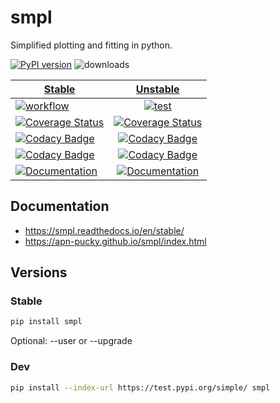 # smpl
Simplified plotting and fitting in python.

[![PyPI version][pypi image]][pypi link]    ![downloads](https://img.shields.io/pypi/dm/smpl.svg)

| [Stable][doc stable]        | [Unstable][doc test]           |
| ------------- |:-------------:|
| [![workflow][a s image]][a s link]   | [![test][a t image]][a t link]     |
| [![Coverage Status][c s i]][c s l]   | [![Coverage Status][c t i]][c t l] |
| [![Codacy Badge][cc s c i]][cc s c l] | [![Codacy Badge][cc c i]][cc c l]  |
| [![Codacy Badge][cc s q i]][cc s q l] | [![Codacy Badge][cc q i]][cc q l]  |
| [![Documentation][rtd s i]][rtd s l] | [![Documentation][rtd t i]][rtd t l]|

## Documentation

* <https://smpl.readthedocs.io/en/stable/>
* <https://apn-pucky.github.io/smpl/index.html>

## Versions

### Stable

```sh
pip install smpl
```

Optional: --user or --upgrade

### Dev

```sh
pip install --index-url https://test.pypi.org/simple/ smpl
```

[doc stable]: https://apn-pucky.github.io/smpl/index.html
[doc test]: https://apn-pucky.github.io/smpl/test/index.html

[pypi image]: https://badge.fury.io/py/smpl.svg
[pypi link]: https://pypi.org/project/smpl/

[a s image]: https://github.com/APN-Pucky/smpl/actions/workflows/stable.yml/badge.svg
[a s link]: https://github.com/APN-Pucky/smpl/actions/workflows/stable.yml
[a t link]: https://github.com/APN-Pucky/smpl/actions/workflows/unstable.yml
[a t image]: https://github.com/APN-Pucky/smpl/actions/workflows/unstable.yml/badge.svg

[cc s q i]: https://app.codacy.com/project/badge/Grade/38630d0063814027bd4d0ffaa73790a2?branch=stable
[cc s q l]: https://www.codacy.com/gh/APN-Pucky/smpl/dashboard?utm_source=github.com&amp;utm_medium=referral&amp;utm_content=APN-Pucky/smpl&amp;utm_campaign=Badge_Grade?branch=stable
[cc s c i]: https://app.codacy.com/project/badge/Coverage/38630d0063814027bd4d0ffaa73790a2?branch=stable
[cc s c l]: https://www.codacy.com/gh/APN-Pucky/smpl/dashboard?utm_source=github.com&utm_medium=referral&utm_content=APN-Pucky/smpl&utm_campaign=Badge_Coverage?branch=stable

[cc q i]: https://app.codacy.com/project/badge/Grade/38630d0063814027bd4d0ffaa73790a2
[cc q l]: https://www.codacy.com/gh/APN-Pucky/smpl/dashboard?utm_source=github.com&amp;utm_medium=referral&amp;utm_content=APN-Pucky/smpl&amp;utm_campaign=Badge_Grade
[cc c i]: https://app.codacy.com/project/badge/Coverage/38630d0063814027bd4d0ffaa73790a2
[cc c l]: https://www.codacy.com/gh/APN-Pucky/smpl/dashboard?utm_source=github.com&utm_medium=referral&utm_content=APN-Pucky/smpl&utm_campaign=Badge_Coverage

[c s i]: https://coveralls.io/repos/github/APN-Pucky/smpl/badge.svg?branch=stable
[c s l]: https://coveralls.io/github/APN-Pucky/smpl?branch=stable
[c t l]: https://coveralls.io/github/APN-Pucky/smpl?branch=master
[c t i]: https://coveralls.io/repos/github/APN-Pucky/smpl/badge.svg?branch=master

[rtd s i]: https://readthedocs.org/projects/smpl/badge/?version=stable
[rtd s l]: https://smpl.readthedocs.io/en/stable/?badge=stable
[rtd t i]: https://readthedocs.org/projects/smpl/badge/?version=latest
[rtd t l]: https://smpl.readthedocs.io/en/latest/?badge=latest
